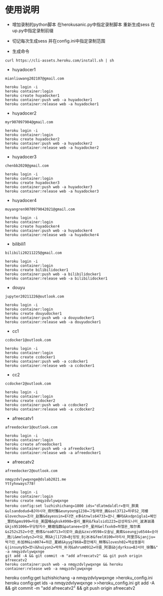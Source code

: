 # 使用说明

- 增加录制的python脚本 在herokusanic.py中指定录制脚本 重新生成sess 在up.py中指定录制前缀

- 切记每次生成sess 并在config.ini中指定录制范围

- 生成命令

```
curl https://cli-assets.heroku.com/install.sh | sh
```
- huyadocer1
```
mianliuwang202107@gmail.com

heroku login -i
heroku container:login
heroku create huyadocker1
heroku container:push web -a huyadocker1
heroku container:release web -a huyadocker1
```

- huyadocer2
```
myr907097904@gmail.com

heroku login -i
heroku container:login
heroku create huyadocker2
heroku container:push web -a huyadocker2
heroku container:release web -a huyadocker2
```

- huyadocer3
```
chenbb2020@gmail.com

heroku login -i
heroku container:login
heroku create huyadocker3
heroku container:push web -a huyadocker3
heroku container:release web -a huyadocker3
```

- huyadocer4
```
muyangren9070979042021@gmail.com

heroku login -i
heroku container:login
heroku create huyadocker4
heroku container:push web -a huyadocker4
heroku container:release web -a huyadocker4
```

- bilibili1
```
bilibili20211225@gmail.com

heroku login -i
heroku container:login
heroku create bilibilidocker1
heroku container:push web -a bilibilidocker1
heroku container:release web -a bilibilidocker1
```

- douyu
```
jupyter20211226@outlook.com

heroku login -i
heroku container:login
heroku create douyudocker1
heroku container:push web -a douyudocker1
heroku container:release web -a douyudocker1
```


- cc1
```
ccdocker1@outlook.com

heroku login -i
heroku container:login
heroku create ccdocker1
heroku container:push web -a ccdocker1
heroku container:release web -a ccdocker1
```

- cc2
```
ccdocker2@outlook.com

heroku login -i
heroku container:login
heroku create ccdocker2
heroku container:push web -a ccdocker2
heroku container:release web -a ccdocker2
```

- afreecatv1
```
afreedocker1@outlook.com

heroku login -i
heroku container:login
heroku create afreedocker1
heroku container:push web -a afreedocker1
heroku container:release web -a afreedocker1
```

- afreecatv2
```
afreedocker2@outlook.com

nmqyzdvlywqxnge@dslab2021.me
Yttyhxways778!

heroku login -i
heroku container:login
heroku create nmqyzdvlywqxnge
heroku config:set luzhishichang=1800 ids="dlatmdaldlr=뚱미_胖美&ulsandodud=BJ야시아_夜时雅&eunyoung1238=그릴래영_画&sol3712=하루S2_河楼&lovechuu=조아_赵雅&dayeosin=E다연_e多&tnwls64733=끔니_榛吗&kxdpn1gla1=혜인_慧的&pms999=미숑_美国咯&gksk4998=셀리_塞利&fkalsid1223=감성파도나미_波涛汹涌&kjs951006=우당탕지수_糖塘指数&patanee=성주_星州&elfxxk0=하엘몬_埃尔素&s252s252=수련_修炼&roa0713=이로아_由此&zxcv9598=오솔님_奥索&seungju6544=승아_胜儿&melodys2=아요_啊&kjl1728=Bj빙빙_Bj冰冰&feel0100=아리샤_阿里莎&janjju=박가린_朴加林&in0074=하은_夏颖&kyyg7868=쫌만예지_稍等&lovesh02=역삼동블리&jinsuny93=쪼니&huiyon2=박하_朴河&ahrum0912=아름_阿凛&bjdyrksu=BJ서아_徐雅&" -a nmqyzdvlywqxnge
git add -A && git commit -m "add afreecatv2" && git push origin afreecatv2
heroku container:push web -a nmqyzdvlywqxnge && heroku container:release web -a nmqyzdvlywqxnge
```

heroku config:get luzhishichang -a nmqyzdvlywqxnge >heroku_config.ini
heroku config:get ids -a nmqyzdvlywqxnge >>heroku_config.ini
git add -A && git commit -m "add afreecatv2" && git push origin afreecatv2
